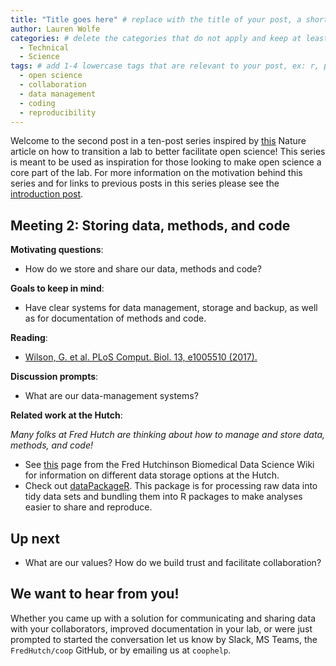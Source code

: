```yaml
---
title: "Title goes here" # replace with the title of your post, a short catchy description to entice readers
author: Lauren Wolfe 
categories: # delete the categories that do not apply and keep at least one
  - Technical
  - Science
tags: # add 1-4 lowercase tags that are relevant to your post, ex: r, python, genomics, workflows
  - open science
  - collaboration
  - data management
  - coding
  - reproducibility
---
```


Welcome to the second post in a ten-post series inspired by [this](https://www.nature.com/articles/d41586-019-03335-4) Nature article on how to transition a lab to better facilitate open science! This series is meant to be used as inspiration for those looking to make open science a core part of the lab. For more information on the motivation behind this series and for links to previous posts in this series please see the [introduction post]().

## Meeting 2: Storing data, methods, and code

**Motivating questions**: 
- How do we store and share our data, methods and code?

**Goals to keep in mind**:
- Have clear systems for data management, storage and backup, as well as for documentation of methods and code.

**Reading**: 
- [Wilson, G. et al. PLoS Comput. Biol. 13, e1005510 (2017).](https://journals.plos.org/ploscompbiol/article?id=10.1371/journal.pcbi.1005510)

**Discussion prompts**: 
- What are our data-management systems?

**Related work at the Hutch**:  

_Many folks at Fred Hutch are thinking about how to manage and store data, methods, and code!_

- See [this](https://sciwiki.fredhutch.org/scicomputing/store_overview/) page from the Fred Hutchinson Biomedical Data Science Wiki for information on different data storage options at the Hutch.
- Check out [dataPackageR](https://github.com/ropensci/DataPackageR). This package is for processing raw data into tidy data sets and bundling them into R packages to make analyses easier to share and reproduce.

## Up next

- What are our values? How do we build trust and facilitate collaboration?

## We want to hear from you!

Whether you came up with a solution for communicating and sharing data with your collaborators, improved documentation in your lab, or were just prompted to started the conversation let us know by Slack, MS Teams, the `FredHutch/coop` GitHub, or by emailing us at `coophelp`.
